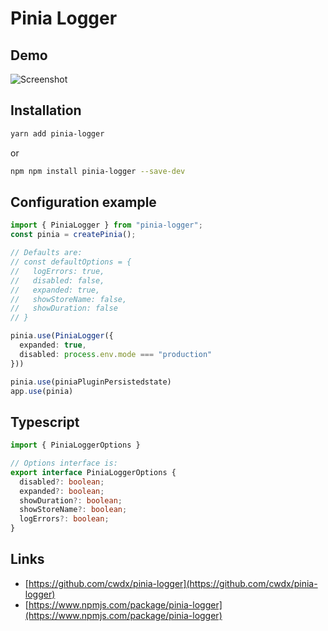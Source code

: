 # Pinia Logger

## Demo
![Screenshot](https://i.ibb.co/CWsLJh8/Screenshot-2022-01-05-at-08-56-40.png)

## Installation
```bash
yarn add pinia-logger
```
or
```bash
npm npm install pinia-logger --save-dev
```

## Configuration example
```ts
import { PiniaLogger } from "pinia-logger";
const pinia = createPinia();

// Defaults are:
// const defaultOptions = {
//   logErrors: true,
//   disabled: false,
//   expanded: true,
//   showStoreName: false,
//   showDuration: false
// }

pinia.use(PiniaLogger({
  expanded: true,
  disabled: process.env.mode === "production"
}))

pinia.use(piniaPluginPersistedstate)
app.use(pinia)
```

## Typescript
```ts
import { PiniaLoggerOptions }

// Options interface is:
export interface PiniaLoggerOptions {
  disabled?: boolean;
  expanded?: boolean;
  showDuration?: boolean;
  showStoreName?: boolean;
  logErrors?: boolean;
}
```

## Links
- [https://github.com/cwdx/pinia-logger](https://github.com/cwdx/pinia-logger)
- [https://www.npmjs.com/package/pinia-logger](https://www.npmjs.com/package/pinia-logger)

